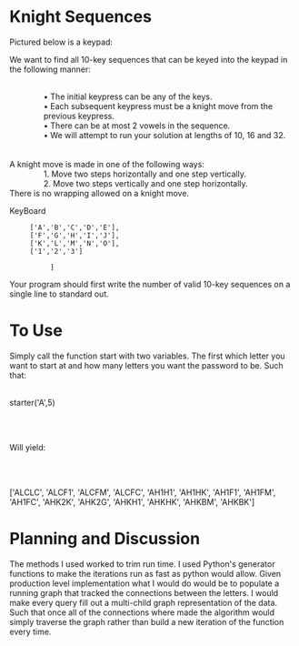 <h1>Knight Sequences</h1>

Pictured below is a keypad:

We want to find all 10-key sequences that can be keyed into the keypad in the following manner:
<br> <br>
<div style = "margin-left:60px;">
•	The initial keypress can be any of the keys. <br>
•	Each subsequent keypress must be a knight move from the previous keypress.   <br>
•	There can be at most 2 vowels in the sequence. <br>
•	We will attempt to run your solution at lengths of 10, 16 and 32.<br>
</div>
<br><br>
A knight move is made in one of the following ways:<br><div style = "margin-left:60px;">
1.	Move two steps horizontally and one step vertically.<br>
2.	Move two steps vertically and one step horizontally.<br>
</div>
There is no wrapping allowed on a knight move.

KeyBoard

         ['A','B','C','D','E'],
         ['F','G','H','I','J'],
         ['K','L','M','N','O'],
         ['1','2','3']

              ]






Your program should first write the number of valid 10-key sequences on a single line to standard out.  


<h1> To Use </h1>

Simply call the function start with two variables. The first which letter you want to start at and how many letters you want the password to be. Such that: <br><br>

 starter('A',5)

 <br><br>

 Will yield:

 <br><br>

 ['ALCLC', 'ALCF1', 'ALCFM', 'ALCFC', 'AH1H1', 'AH1HK', 'AH1F1', 'AH1FM', 'AH1FC', 'AHK2K', 'AHK2G', 'AHKH1', 'AHKHK', 'AHKBM', 'AHKBK']


 <h1> Planning and Discussion </h1>

 The methods I used worked to trim run time. I used Python's generator functions to make the iterations run as fast as python would allow. Given production level implementation what I would do would be to populate a running graph that tracked the connections between the letters. I would make every query fill out a multi-child graph representation of the data. Such that once all of the connections where made the algorithm would simply traverse the graph rather than build a new iteration of the function every time.
